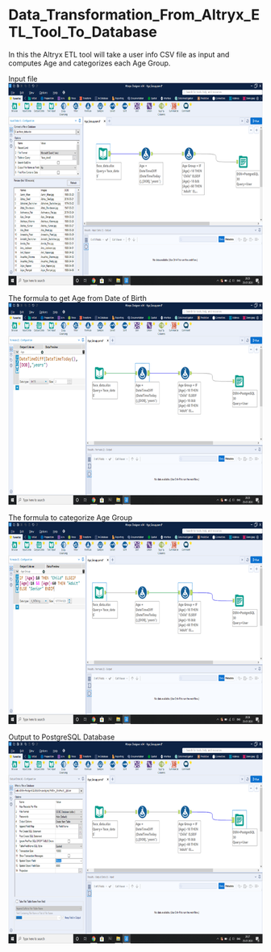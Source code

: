 # Data_Transformation_From_Altryx_ETL_Tool_To_Database
In this the Altryx ETL tool will take a user info CSV file as input and computes Age and categorizes each Age Group.<br>

Input file<br>
<img src="2.png" width=700 height=400><br>

The formula to get Age from Date of Birth<br>
<img src="3.png" width=700 height=400><br>

The formula to categorize Age Group <br>
<img src="4.png" width=700 height=400><br>

Output to PostgreSQL Database<br>
<img src="5.png" width=700 height=400><br>
